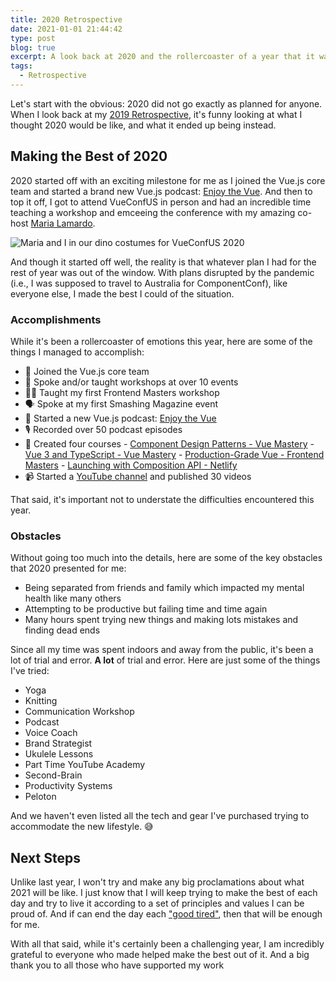 ```yaml
---
title: 2020 Retrospective
date: 2021-01-01 21:44:42
type: post
blog: true
excerpt: A look back at 2020 and the rollercoaster of a year that it was.
tags:
  - Retrospective
---
```


Let's start with the obvious: 2020 did not go exactly as planned for anyone. When I look back at my [2019 Retrospective](https://www.bencodezen.io/blog/2019-retrospective), it's funny looking at what I thought 2020 would be like, and what it ended up being instead.

## Making the Best of 2020

2020 started off with an exciting milestone for me as I joined the Vue.js core team and started a brand new Vue.js podcast: [Enjoy the Vue](https://www.enjoythevue.io). And then to top it off, I got to attend VueConfUS in person and had an incredible time teaching a workshop and emceeing the conference with my amazing co-host [Maria Lamardo](https://twitter.com/MariaLamardo).

![Maria and I in our dino costumes for VueConfUS 2020](/images/2020/vueconfus-2020-dino.jpeg)

And though it started off well, the reality is that whatever plan I had for the rest of year was out of the window. With plans disrupted by the pandemic (i.e., I was supposed to travel to Australia for ComponentConf), like everyone else, I made the best I could of the situation.

### Accomplishments

While it's been a rollercoaster of emotions this year, here are some of the things I managed to accomplish:

- 🎉 Joined the Vue.js core team
- 🎤 Spoke and/or taught workshops at over 10 events
- 👨‍🏫 Taught my first Frontend Masters workshop
- 🗣️ Spoke at my first Smashing Magazine event
- 🌄 Started a new Vue.js podcast: [Enjoy the Vue](https://www.enjoythevue.io)
- 🎙 Recorded over 50 podcast episodes
- 🎒 Created four courses - [Component Design Patterns - Vue Mastery](https://www.vuemastery.com/courses/component-design-patterns/introduction/) - [Vue 3 and TypeScript - Vue Mastery](https://www.vuemastery.com/courses/vue3-typescript/why-vue-&-typescript/) - [Production-Grade Vue - Frontend Masters](https://frontendmasters.com/workshops/production-vue/) - [Launching with Composition API - Netlify](https://explorers.netlify.com/learn/launching-with-composition-api?utm_source=twitter&utm_medium=mission-lca-bh&utm_campaign=devex)
- 📹 Started a [YouTube channel](https://www.youtube.com/bencodezen) and published 30 videos

That said, it's important not to understate the difficulties encountered this year.

### Obstacles

Without going too much into the details, here are some of the key obstacles that 2020 presented for me:

- Being separated from friends and family which impacted my mental health like many others
- Attempting to be productive but failing time and time again
- Many hours spent trying new things and making lots mistakes and finding dead ends

Since all my time was spent indoors and away from the public, it's been a lot of trial and error. **A lot** of trial and error. Here are just some of the things I've tried:

- Yoga
- Knitting
- Communication Workshop
- Podcast
- Voice Coach
- Brand Strategist
- Ukulele Lessons
- Part Time YouTube Academy
- Second-Brain
- Productivity Systems
- Peloton

And we haven't even listed all the tech and gear I've purchased trying to accommodate the new lifestyle. 😅

## Next Steps

Unlike last year, I won't try and make any big proclamations about what 2021 will be like. I just know that I will keep trying to make the best of each day and try to live it according to a set of principles and values I can be proud of. And if can end the day each ["good tired"](https://www.youtube.com/watch?v=zbpoUWO3kA8), then that will be enough for me.

With all that said, while it's certainly been a challenging year, I am incredibly grateful to everyone who made helped make the best out of it. And a big thank you to all those who have supported my work
